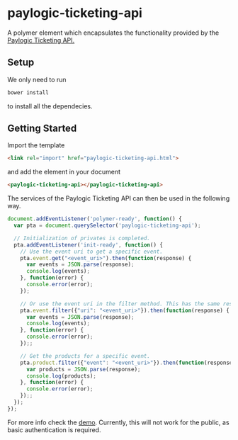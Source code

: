 paylogic-ticketing-api
================

A polymer element which encapsulates the functionality provided by the
[Paylogic Ticketing API.](https://doc.sandbox.paylogic.com/)

## Setup

We only need to run

```bash
bower install
```

to install all the dependecies.

## Getting Started

Import the template

```html
<link rel="import" href="paylogic-ticketing-api.html">
```

and add the element in your document

```html
<paylogic-ticketing-api></paylogic-ticketing-api>
```

The services of the Paylogic Ticketing API can then be used in the following way.

```javascript
document.addEventListener('polymer-ready', function() {
  var pta = document.querySelector('paylogic-ticketing-api');

  // Initialization of privates is completed.
  pta.addEventListener('init-ready', function() {
    // Use the event uri to get a specific event.
    pta.event.get("<event_uri>").then(function(response) {
      var events = JSON.parse(response);
      console.log(events);
    }, function(error) {
      console.error(error);
    });

    // Or use the event uri in the filter method. This has the same result as the previous example.
    pta.event.filter({"uri": "<event_uri>"}).then(function(response) {
      var events = JSON.parse(response);
      console.log(events);
    }, function(error) {
      console.error(error);
    });;

    // Get the products for a specific event.
    pta.product.filter({"event": "<event_uri>"}).then(function(response) {
      var products = JSON.parse(response);
      console.log(products);
    }, function(error) {
      console.error(error);
    });;
  });
});
```

For more info check the [demo](https://github.com/spirosikmd/paylogic-ticketing-api/blob/master/demo.html). Currently,
this will not work for the public, as basic authentication is required.
